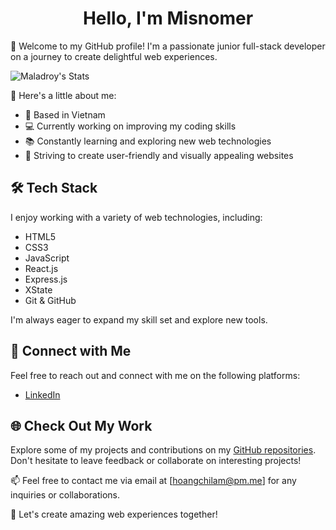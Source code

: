 <div align="center">
  <h1>Hello, I'm Misnomer</h1>
</div>

👋 Welcome to my GitHub profile! I'm a passionate junior full-stack developer on a journey to create delightful web experiences. 

![Maladroy's Stats](https://github-readme-stats.vercel.app/api?username=maladroy&hide=contribs,prs&show_icons=true&theme=tokyonight)

🌟 Here's a little about me:

- 🌆 Based in Vietnam
- 💻 Currently working on improving my coding skills
- 📚 Constantly learning and exploring new web technologies
- 🚀 Striving to create user-friendly and visually appealing websites

## 🛠️ Tech Stack

I enjoy working with a variety of web technologies, including:

- HTML5
- CSS3
- JavaScript
- React.js
- Express.js
- XState
- Git & GitHub

I'm always eager to expand my skill set and explore new tools.

## 🔗 Connect with Me

Feel free to reach out and connect with me on the following platforms:

- [LinkedIn](https://www.linkedin.com/in/hoang-lam-2a520825a)

## 🌐 Check Out My Work

Explore some of my projects and contributions on my [GitHub repositories](https://github.com/Maladroy). Don't hesitate to leave feedback or collaborate on interesting projects!

📫 Feel free to contact me via email at [hoangchilam@pm.me] for any inquiries or collaborations.

🚀 Let's create amazing web experiences together!


<!--
**Maladroy/Maladroy** is a ✨ _special_ ✨ repository because its `README.md` (this file) appears on your GitHub profile.

Here are some ideas to get you started:

- 🔭 I’m currently working on ...
- 🌱 I’m currently learning ...
- 👯 I’m looking to collaborate on ...
- 🤔 I’m looking for help with ...
- 💬 Ask me about ...
- 📫 How to reach me: ...
- 😄 Pronouns: ...
- ⚡ Fun fact: ...
-->
